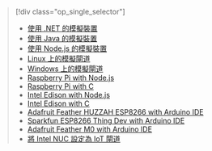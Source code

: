 > [!div class="op_single_selector"]
> * [使用 .NET 的模擬裝置](../articles/iot-hub/iot-hub-csharp-csharp-getstarted.md)
> * [使用 Java 的模擬裝置](../articles/iot-hub/iot-hub-java-java-getstarted.md)
> * [使用 Node.js 的模擬裝置](../articles/iot-hub/iot-hub-node-node-getstarted.md)
> * [Linux 上的模擬閘道](../articles/iot-hub/iot-hub-linux-gateway-sdk-get-started.md)
> * [Windows 上的模擬閘道](../articles/iot-hub/iot-hub-windows-gateway-sdk-get-started.md)
> * [Raspberry Pi with Node.js](../articles/iot-hub/iot-hub-raspberry-pi-kit-node-get-started.md)
> * [Raspberry Pi with C](../articles/iot-hub/iot-hub-raspberry-pi-kit-c-get-started.md)
> * [Intel Edison with Node.js](../articles/iot-hub/iot-hub-intel-edison-kit-node-get-started.md)
> * [Intel Edison with C](../articles/iot-hub/iot-hub-intel-edison-kit-c-get-started.md)
> * [Adafruit Feather HUZZAH ESP8266 with Arduino IDE](../articles/iot-hub/iot-hub-arduino-huzzah-esp8266-get-started.md)
> * [Sparkfun ESP8266 Thing Dev with Arduino IDE](../articles/iot-hub/iot-hub-sparkfun-esp8266-thing-dev-get-started.md)
> * [Adafruit Feather M0 with Arduino IDE](../articles/iot-hub/iot-hub-adafruit-feather-m0-wifi-kit-arduino-get-started.md)
> * [將 Intel NUC 設定為 IoT 閘道](../articles/iot-hub/iot-hub-gateway-kit-c-lesson1-set-up-nuc.md)
